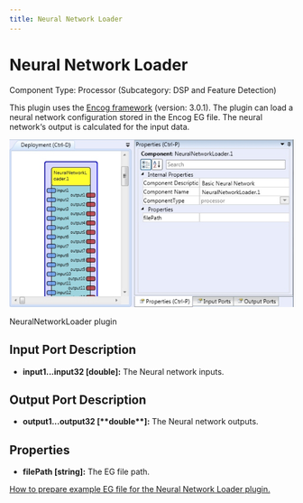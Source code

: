 ```yaml
---
title: Neural Network Loader
---
```


# Neural Network Loader

Component Type: Processor (Subcategory: DSP and Feature Detection)

This plugin uses the [Encog framework](http://www.heatonresearch.com/encog) (version: 3.0.1). The plugin can load a neural network configuration stored in the Encog EG file. The neural network‘s output is calculated for the input data.

![Screenshot: NeuralNetworkLoader plugin](./img/NeuralNetworkLoader.jpg "Screenshot: NeuralNetworkLoader plugin")

NeuralNetworkLoader plugin

## Input Port Description

- **input1...input32 \[double\]:** The Neural network inputs.

## Output Port Description

- **output1...output32 \[\*\***double\***\*\]:** The Neural network outputs.

## Properties

- **filePath \[string\]:** The EG file path.

[How to prepare example EG file for the Neural Network Loader plugin.](eg_example.htm)
